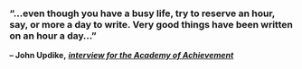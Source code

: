 ### “...even though you have a busy life, try to reserve an hour, say, or more a day to write. Very good things have been written on an hour a day…”

**– John Updike,** _[**interview for the Academy of Achievement**](https://londonwriterssalon.us4.list-manage.com/track/click?u=8b047263967451488070a8ad0&id=1dd85f797b&e=bc5cbc9b90)_